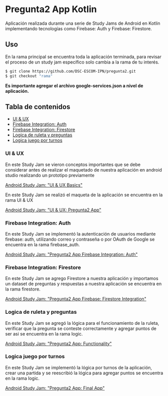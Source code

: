 # Pregunta2 App Kotlin

Aplicación realizada durante una serie de Study Jams de Android en Kotlin implementando tecnologías como Firebase: Auth y Firebase: Firestore. 

## Uso 

En la rama principal se encuentra toda la aplicación terminada, para revisar el proceso de un study jam específico solo cambia a la rama de tu interés. 

```bash
$ git clone https://github.com/DSC-ESCOM-IPN/pregunta2.git
$ git checkout "rama"
```
**Es importante agregar el archivo google-services.json a nivel de aplicación.**

## Tabla de contenidos

<!-- toc -->

- [UI & UX](#ui--ux)
- [Firebase Integration: Auth](#firebase-integration-auth)
- [Firebase Integration: Firestore](#firebase-integration-firestore)
- [Logica de ruleta y preguntas](#logica-de-ruleta-y-preguntas)
- [Logica juego por turnos](#logica-juego-por-turnos)


### UI & UX

En este Study Jam se vieron conceptos importantes que se debe considerar antes de realizar el maquetado de nuestra aplicación en android studio realizando un prototipo previamente

[Android Study Jam: "UI & UX Basics"](https://www.youtube.com/watch?v=3ByIsX9gS2E)

En este Study Jam se realizó el maqueta de la aplicación se encuentra en la rama UI & UX


[Android Study Jam: "UI & UX: Pregunta2 App"](https://www.youtube.com/watch?v=5B4H0fYARrg)

### Firebase Integration: Auth

En este Study Jam se implementó la autenticación de usuarios mediante firebase: auth, utilizando correo y contraseña o por OAuth de Google se encuentra en la rama firebase_auth.  


[Android Study Jam: "Pregunta2 App Firebase Integration: Auth"](https://www.youtube.com/watch?v=q2FHL_0mu4U)

### Firebase Integration: Firestore

En este Study Jam se agrego Firestore a nuestra aplicación y importamos un dataset de preguntas y respuestas a nuestra aplicación se encuentra en la rama firestore.

[Android Study Jam: "Pregunta2 App Firebase: Firestore Integration"](https://www.youtube.com/watch?v=UfB0OoVnuGQ)

### Logica de ruleta y preguntas

En este Study Jam se agregó la lógica para el funcionamiento de la ruleta, verificar que la pregunta se conteste correctamente y agregar puntos de ser asi se encuentra en la rama logic.


[Android Study Jam: "Pregunta2 App: Functionality"](https://www.youtube.com/watch?v=4eOhMALhXWg)

### Logica juego por turnos 

En este Study Jam se implementó la lógica por turnos de la aplicación, crear una partida y se reescribió la lógica para agregar puntos se encuentra en la rama logic.


[Android Study Jam: "Pregunta2 App: Final App"](https://www.youtube.com/watch?v=8vxnIUBQzZM)
